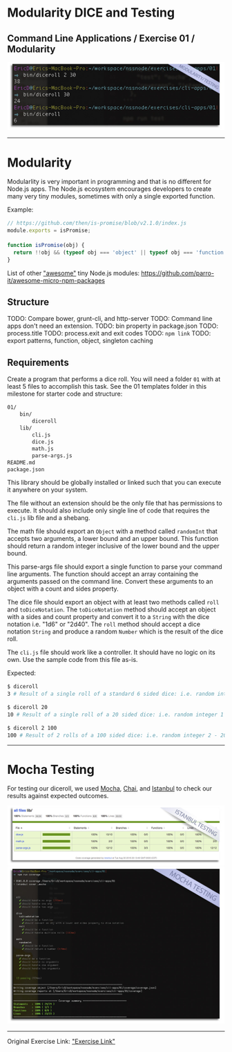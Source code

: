 # Modularity DICE and Testing
## Command Line Applications / Exercise 01 / Modularity

![Modularity](modularityScrn.jpg?raw=true "Modularity Screenshot")  
***

# Modularity  

Modularlity is very important in programming and that is no different for
Node.js apps.  The Node.js ecosystem encourages developers to create many very
tiny modules, sometimes with only a single exported function.

Example:

```js
// https://github.com/then/is-promise/blob/v2.1.0/index.js
module.exports = isPromise;

function isPromise(obj) {
  return !!obj && (typeof obj === 'object' || typeof obj === 'function') && typeof obj.then === 'function';
}
```

List of other ["awesome"](https://github.com/sindresorhus/awesome) tiny
Node.js modules: https://github.com/parro-it/awesome-micro-npm-packages

## Structure

TODO: Compare bower, grunt-cli, and http-server
TODO: Command line apps don't need an extension.
TODO: bin property in package.json
TODO: process.title
TODO: process.exit and exit codes
TODO: `npm link`
TODO: export patterns, function, object, singleton caching

## Requirements

Create a program that performs a dice roll. You will need a folder `01` with at
least 5 files to accomplish this task. See the 01 templates folder in this
milestone for starter code and structure:

```
01/
    bin/
        diceroll
    lib/
        cli.js
        dice.js
        math.js
        parse-args.js
README.md
package.json
```

This library should be globally installed or linked such that you can execute it
anywhere on your system.

The file without an extension should be the only file that has permissions to
execute. It should also include only single line of code that requires the
`cli.js` lib file and a shebang.

The math file should export an `Object` with a method called `randomInt` that
accepts two arguments, a lower bound and an upper bound. This function
should return a random integer inclusive of the lower bound and the upper bound.

This parse-args file should export a single function to parse your command line
arguments. The function should accept an array containing the arguments passed
on the command line. Convert these arguments to an object with a count and sides
property.

The dice file should export an object with at least two methods called
`roll` and `toDiceNotation`. The `toDiceNotation` method should accept
an object with a sides and count property and convert it to a `String`
with the dice notation i.e. "1d6" or "2d40". The `roll` method should
accept a dice notation `String` and produce a random `Number` which is
the result of the dice roll.

The `cli.js` file should work like a controller. It should have no logic
on its own. Use the sample code from this file as-is.

Expected:

```bash
$ diceroll
3 # Result of a single roll of a standard 6 sided dice: i.e. random integer 1 - 6
```

```bash
$ diceroll 20
10 # Result of a single roll of a 20 sided dice: i.e. random integer 1 - 20
```

```bash
$ diceroll 2 100
100 # Result of 2 rolls of a 100 sided dice: i.e. random integer 2 - 200
```  

***

# Mocha Testing
For testing our diceroll, we used [Mocha](https://mochajs.org/), [Chai](http://chaijs.com/), and [Istanbul](https://github.com/gotwarlost/istanbul) to check our results against expected outcomes.  
 
![Istanbul Testing](istanbulScrn.jpg?raw=true "Istanbul Testing Screenshot")
![Mocha Testing](mochaScrn.jpg?raw=true "Mocha Testing Screenshot") 

***

Original Exercise Link:
["Exercise Link"](https://github.com/nashville-software-school/node-milestones/blob/master/02-command-line-applications/exercises/01-modularity.md)
